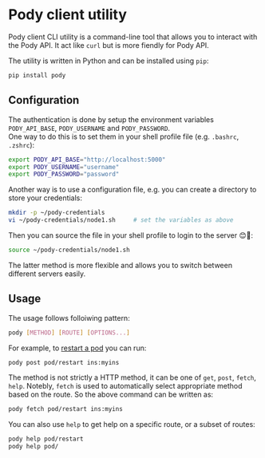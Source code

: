 # Pody client utility

Pody client CLI utility is a command-line tool that allows you to interact with the Pody API. 
It act like `curl` but is more fiendly for Pody API.  

The utility is written in Python and can be installed using `pip`:

```sh
pip install pody
```

## Configuration
The authentication is done by setup the environment variables `PODY_API_BASE`, `PODY_USERNAME` and `PODY_PASSWORD`.  
One way to do this is to set them in your shell profile file (e.g. `.bashrc`, `.zshrc`):

```sh
export PODY_API_BASE="http://localhost:5000"
export PODY_USERNAME="username"
export PODY_PASSWORD="password"
```

Another way is to use a configuration file, e.g. you can create a directory to store your credentials:

```sh
mkdir -p ~/pody-credentials
vi ~/pody-credentials/node1.sh     # set the variables as above
```

Then you can source the file in your shell profile to login to the server 😊🚀:
```sh
source ~/pody-credentials/node1.sh
```

The latter method is more flexible and allows you to switch between different servers easily.

## Usage
The usage follows folloiwing pattern:
```sh
pody [METHOD] [ROUTE] [OPTIONS...]
```

For example, to [restart a pod](./api.md#pod-restart) you can run:
```sh
pody post pod/restart ins:myins
```

The method is not strictly a HTTP method, it can be one of `get`, `post`, `fetch`, `help`. 
Notebly, `fetch` is used to automatically select appropriate method based on the route. 
So the above command can be written as:
```sh
pody fetch pod/restart ins:myins
```

You can also use `help` to get help on a specific route, or a subset of routes:
```sh
pody help pod/restart
pody help pod/
```